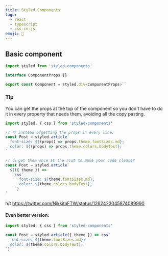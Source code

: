 ```yaml
---
title: Styled Components
tags:
  - react
  - typescript
  - css-in-js
emoji: 💅
---
```


## Basic component

```ts
import styled from 'styled-components'

interface ComponentProps {}

export const Component = styled.div<ComponentProps>``
```

### Tip

You can get the props at the top of the component so you don't have to do it in every property that needs them, avoiding all the copy pasting.

```js
import styled, { css } from 'styled-components'

// 👎 instead ofgetting the props in every line:
const Post = styled.article`
  font-size: ${(props) => props.theme.fontSizes.md};
  color: ${(props) => props.theme.colors.bodyText};
`

// 👍 get them once at the root to make your code cleaner
const Post = styled.article`
  ${({ theme }) =>
    css`
      font-size: ${theme.fontSizes.md};
      color: ${theme.colors.bodyText};
    `}
`
```

h/t https://twitter.com/NikkitaFTW/status/1262423045874089990

#### Even better version:

```js
import styled, { css } from 'styled-components'

const Post = styled.article({ theme }) => css`
  font-size: ${theme.fontSizes.md};
  color: ${theme.colors.bodyText};
`)
```
